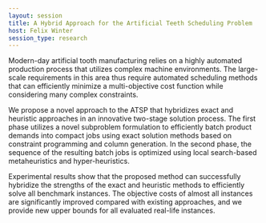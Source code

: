 ```yaml
---
layout: session
title: A Hybrid Approach for the Artificial Teeth Scheduling Problem
host: Felix Winter
session_type: research
---
```


Modern-day artificial tooth manufacturing relies on a highly automated production process that utilizes complex machine environments. The large-scale requirements in this area thus require automated scheduling methods that can efficiently minimize a multi-objective cost function while considering many complex constraints.

We propose a novel approach to the ATSP that hybridizes exact and heuristic approaches in an innovative two-stage solution process. The first phase utilizes a novel subproblem formulation to efficiently batch product demands into compact jobs using exact solution methods based on constraint programming and column generation. In the second phase, the sequence of the resulting batch jobs is optimized using local search-based metaheuristics and hyper-heuristics.
 

Experimental results show that the proposed method can successfully hybridize the strengths of the exact and heuristic methods to efficiently solve all benchmark instances. The objective costs of almost all instances are significantly improved compared with existing approaches, and we provide new upper bounds for all evaluated real-life instances.
